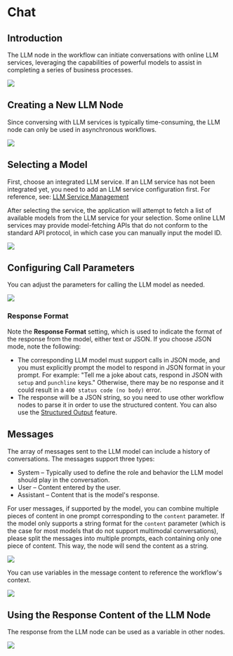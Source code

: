 # Chat

<PluginInfo name="ai"></PluginInfo>

## Introduction

The LLM node in the workflow can initiate conversations with online LLM services, leveraging the capabilities of powerful models to assist in completing a series of business processes.

![](https://static-docs.nocobase.com/202503041012091.png)

## Creating a New LLM Node

Since conversing with LLM services is typically time-consuming, the LLM node can only be used in asynchronous workflows.

![](https://static-docs.nocobase.com/202503041013363.png)

## Selecting a Model

First, choose an integrated LLM service. If an LLM service has not been integrated yet, you need to add an LLM service configuration first. For reference, see: [LLM Service Management](./../../../service.md)

After selecting the service, the application will attempt to fetch a list of available models from the LLM service for your selection. Some online LLM services may provide model-fetching APIs that do not conform to the standard API protocol, in which case you can manually input the model ID.

![](https://static-docs.nocobase.com/202503041013084.png)

## Configuring Call Parameters

You can adjust the parameters for calling the LLM model as needed.

![](https://static-docs.nocobase.com/202503041014778.png)

### Response Format

Note the **Response Format** setting, which is used to indicate the format of the response from the model, either text or JSON. If you choose JSON mode, note the following:

- The corresponding LLM model must support calls in JSON mode, and you must explicitly prompt the model to respond in JSON format in your prompt. For example: "Tell me a joke about cats, respond in JSON with `setup` and `punchline` keys." Otherwise, there may be no response and it could result in a `400 status code (no body)` error.
- The response will be a JSON string, so you need to use other workflow nodes to parse it in order to use the structured content. You can also use the [Structured Output](../../../../../handbook/ai-ee/workflow/nodes/llm/structured-output) feature.

## Messages

The array of messages sent to the LLM model can include a history of conversations. The messages support three types:

- System – Typically used to define the role and behavior the LLM model should play in the conversation.
- User – Content entered by the user.
- Assistant – Content that is the model's response.

For user messages, if supported by the model, you can combine multiple pieces of content in one prompt corresponding to the `content` parameter. If the model only supports a string format for the `content` parameter (which is the case for most models that do not support multimodal conversations), please split the messages into multiple prompts, each containing only one piece of content. This way, the node will send the content as a string.

![](https://static-docs.nocobase.com/202503041016140.png)

You can use variables in the message content to reference the workflow's context.

![](https://static-docs.nocobase.com/202503041017879.png)

## Using the Response Content of the LLM Node

The response from the LLM node can be used as a variable in other nodes.

![](https://static-docs.nocobase.com/202503041018508.png)
